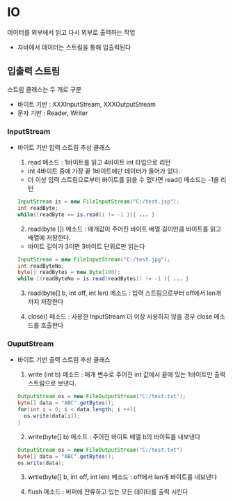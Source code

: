 # IO

데이터를 외부에서 읽고 다시 외부로 출력하는 작업

- 자바에서 데이터는 스트림을 통해 입출력된다

## 입출력 스트림

스트림 클래스는 두 개로 구분

- 바이트 기반 : XXXInputStream, XXXOutputStream
- 문자 기반 : Reader, Writer

### InputStream

- 바이트 기반 입력 스트림 추상 클래스

  1)  read 메소드 :  1바이트를 읽고 4바이트 int 타입으로 리턴

  - int 4바이트 중에 가장 끝 1바이트에만 데이터가 들어가 있다.
  - 더 이상 입력 스트림으로부터 바이트를 읽을 수 없다면 read() 메소드는 -1을 리턴

  ```java
  InputStream is = new FileInputStream("C:/test.jsp");
  int readByte;
  while((readByte == is.read() != -1 )){ ... }
  ```

  2)  read(byte []) 메소드 : 매개값이 주어진 바이트 배열 길이만큼 바이트를 읽고 배열에 저장한다.

  - 바이트 길이가 3이면 3바이트 단위로만 읽는다

  ```java
  InputStream = new FileInputStream("C:/test.jpg");
  int readByteNo;
  byte[] readBytes = new Byte[100];
  while ((readByteNo = is.read(readBytes)) != -1 ){ ... }
  ```

  3) read(byte[] b, int off, int len) 메소드 : 입력 스트림으로부터 off에서 len개까지 저장한다

  4) close()  메소드 : 사용한 InputStream 더 이상 사용하지 않을 경우 close 메소드를 호출한다

### OuputStream

- 바이트 기반 출력 스트림 추상 클래스

  1) write (int b) 메소드 : 매개 변수로 주어진 int 값에서 끝에 있는 1바이트만  출력 스트림으로 보낸다.

  ```java
  OutputStream os = new FileOutputStream("C:/test.txt");
  byte[] data = "ABC".getBytes();
  for(int i = 0; i < data.length; i ++){
    os.write(data[i]);
  }
  ```

  2) write(byte[] b) 메소드 : 주어진 바이트 배열 b의 바이트를 내보낸다

  ```java
  OutputStream os = new FileOutputStream("C:/test.txt")
  byte[] data = "ABC".getBytes();
  os.write(data);
  ```

  3) wrtie(byte[] b, int off, int len) 메소드 : off에서 len개 바이트를 내보낸다

  4) flush 메소드 : 버퍼에 잔류하고 있는 모든 데이터를 출력 시킨다

  

  

  